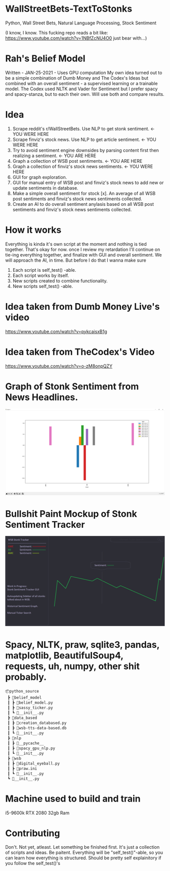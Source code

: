 # WallStreetBets-TextToStonks
Python, Wall Street Bets, Natural Language Processing, Stock Sentiment

(I know, I know. This fucking repo reads a bit like: https://www.youtube.com/watch?v=1NBfZcNU4O0 just bear with...)

# Rah's Belief Model
Written - JAN-25-2021 - Uses GPU computation
My own idea turned out to be a simple combination of Dumb Money and The Codex's Ideas
but combined with an overall sentiment - a supervised learning or a trainable model.
The Codex used NLTK and Vader for Sentiment but I prefer spacy and spacy-stanza, but to each their own. Will use both and compare results.

# Idea
1. Scrape reddit's r/WallStreetBets. Use NLP to get stonk sentiment. <- YOU WERE HERE
2. Scrape finviz's stock news. Use NLP to get article sentiment. <- YOU WERE HERE
3. Try to avoid sentiment engine downsides by parsing content first then realizing a sentiment. <- YOU ARE HERE
4. Graph a collection of WSB post sentiments. <- YOU ARE HERE
5. Graph a collection of finviz's stock news sentiments. <- YOU WERE HERE
6. GUI for graph exploration.
7. GUI for manual entry of WSB post and finviz's stock news to add new or update sentiments in database.
8. Make a simple overall sentiment for stock [x]. An average of all WSB post sentiments and finviz's stock news sentiments collected.
9. Create an AI to do overall sentiment anylasis based on all WSB post sentiments and finviz's stock news sentiments collected.

# How it works
Everything is kinda it's own script at the moment and nothing is tied together.
That's okay for now. once I review my retardation I'll continue on tie-ing everything together, and finalize with GUI and overall sentiment.
We will approach the AI, in time. But before I do that I wanna make sure
1. Each script is self_test() -able.
2. Each script works by itself.
3. New scripts created to combine functionality.
4. New scripts self_test() -able.

# Idea taken from Dumb Money Live's video
https://www.youtube.com/watch?v=pykcaisxB1g
# Idea taken from TheCodex's Video
https://www.youtube.com/watch?v=o-zM8onpQZY

# Graph of Stonk Sentiment from News Headlines.
![alt text](https://github.com/SaxonRah/WallStreetBets-TextToStonks/blob/main/readme_resource/Backchecking_Figure.png?raw=true)
# Bullshit Paint Mockup of Stonk Sentiment Tracker
![alt text](https://github.com/SaxonRah/WallStreetBets-TextToStonks/blob/main/readme_resource/WIP_StonkSentimentTracker_GUI.png?raw=true)

# Spacy, NLTK, praw, sqlite3, pandas, matplotlib, BeautifulSoup4, requests, uh, numpy, other shit probably.
```
📦python_source
 ┣ 📂belief_model
 ┃ ┣ 📜belief_model.py
 ┃ ┣ 📜sassy_ticker.py
 ┃ ┗ 📜__init__.py
 ┣ 📂data_based
 ┃ ┣ 📜creation_databased.py
 ┃ ┣ 📜wsb-tts-data-based.db
 ┃ ┗ 📜__init__.py
 ┣ 📂nlp
 ┃ ┣ 📂__pycache__
 ┃ ┣ 📜spacy_gpu_nlp.py
 ┃ ┗ 📜__init__.py
 ┣ 📂wsb
 ┃ ┣ 📜digital_eyeball.py
 ┃ ┣ 📜praw.ini
 ┃ ┗ 📜__init__.py
 ┗ 📜__init__.py
```
# Machine used to build and train
i5-9600k
RTX 2080
32gb Ram

# Contributing
Don't. Not yet, atleast. Let something be finished first. It's just a collection of scripts and ideas. Be paitent.
Everything will be "self_test()"-able, so you can learn how everything is structured. Should be pretty self explainitory if you follow the self_test()'s
